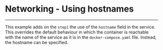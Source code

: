 # Networking - Using hostnames
---

This example adds on the `step1` the use of the `hostname` field in the service. This overrides the default behaviour in which the container is reachable with the name of the service as it is in the `docker-compose.yaml` file. Instead, the hostname can be specified.


